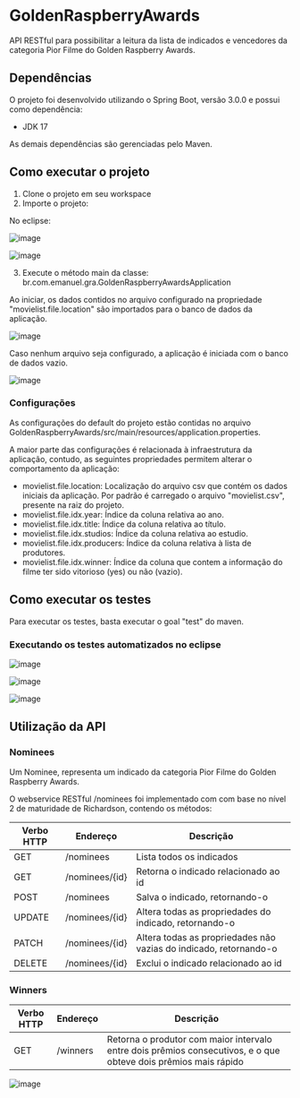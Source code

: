 # GoldenRaspberryAwards
API RESTful para possibilitar a leitura da lista de indicados e vencedores da categoria Pior Filme do Golden Raspberry Awards.

## Dependências

O projeto foi desenvolvido utilizando o Spring Boot, versão 3.0.0 e possui como dependência:

- JDK 17

As demais dependências são gerenciadas pelo Maven.

## Como executar o projeto

1) Clone o projeto em seu workspace
2) Importe o projeto:

No eclipse:

![image](https://user-images.githubusercontent.com/1282312/207864878-70b342df-6423-4e23-903c-487c87459ed9.png)

![image](https://user-images.githubusercontent.com/1282312/207864955-53faae70-8d51-4ab7-a701-6bfa7c6025a8.png)

3) Execute o método main da classe: br.com.emanuel.gra.GoldenRaspberryAwardsApplication

Ao iniciar, os dados contidos no arquivo configurado na propriedade "movielist.file.location" são importados para o banco de dados da aplicação. 

![image](https://user-images.githubusercontent.com/1282312/207854519-c822fa12-f466-475a-a619-68708b4b6221.png)

Caso nenhum arquivo seja configurado, a aplicação é iniciada com o banco de dados vazio.

![image](https://user-images.githubusercontent.com/1282312/207854757-aca3a743-0a45-44a1-bb10-8f0fffd60cc1.png)


### Configurações

As configurações do default do projeto estão contidas no arquivo GoldenRaspberryAwards/src/main/resources/application.properties. 

A maior parte das configurações é relacionada à infraestrutura da aplicação, contudo, as seguintes propriedades permitem alterar o comportamento da aplicação:

- movielist.file.location: Localização do arquivo csv que contém os dados iniciais da aplicação. Por padrão é carregado o arquivo "movielist.csv", presente na raiz do projeto. 
- movielist.file.idx.year: Índice da coluna relativa ao ano.
- movielist.file.idx.title: Índice da coluna relativa ao título.
- movielist.file.idx.studios: Índice da coluna relativa ao estudio.
- movielist.file.idx.producers: Índice da coluna relativa à lista de produtores.
- movielist.file.idx.winner: Índice da coluna que contem a informação do filme ter sido vitorioso (yes) ou não (vazio).

## Como executar os testes

Para executar os testes, basta executar o goal "test" do maven. 

### Executando os testes automatizados no eclipse

![image](https://user-images.githubusercontent.com/1282312/207855991-c234ca72-5713-4125-919a-eedeed6d9782.png)

![image](https://user-images.githubusercontent.com/1282312/207857001-a529df51-ae85-48cb-b01a-c5c005faf4f2.png)

![image](https://user-images.githubusercontent.com/1282312/207856681-ef52d58a-7100-4f66-aedf-aee0955b2e85.png)

## Utilização da API

### Nominees

Um Nominee, representa um indicado da categoria Pior Filme do Golden Raspberry Awards.

O webservice RESTful /nominees foi implementado com com base no nível 2 de maturidade de Richardson, contendo os métodos:

| Verbo HTTP| Endereço | Descrição |
| --------- | -------- | --------- |
| GET | /nominees | Lista todos os indicados |
| GET | /nominees/{id} | Retorna o indicado relacionado ao id |
| POST | /nominees | Salva o indicado, retornando-o |
| UPDATE | /nominees/{id} | Altera todas as propriedades do indicado, retornando-o |
| PATCH | /nominees/{id} | Altera todas as propriedades não vazias do indicado, retornando-o |
| DELETE | /nominees/{id} | Exclui o indicado relacionado ao id |

### Winners

| Verbo HTTP| Endereço | Descrição |
| --------- | -------- | --------- |
| GET | /winners | Retorna o produtor com maior intervalo entre dois prêmios consecutivos, e o que obteve dois prêmios mais rápido|

![image](https://user-images.githubusercontent.com/1282312/207860324-9d786190-a825-4199-a25f-4f29b581978b.png)

